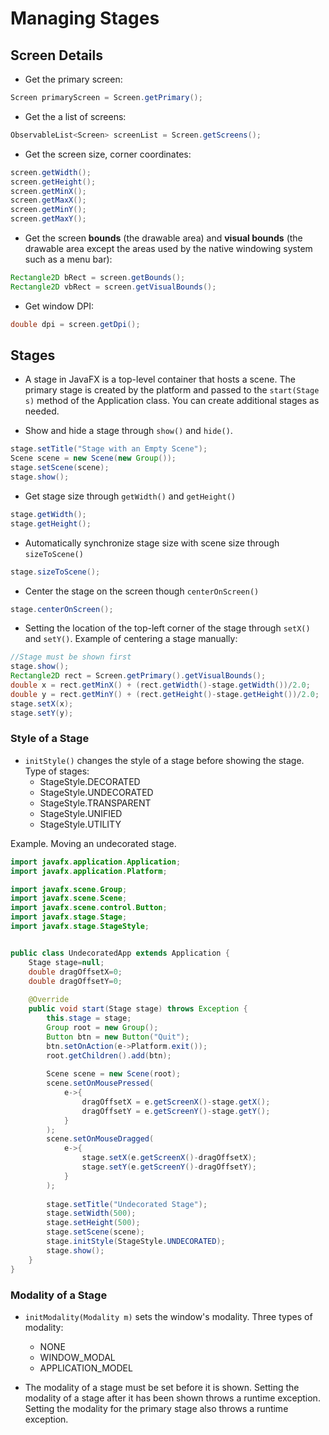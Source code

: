 # Managing Stages

## Screen Details

* Get the primary screen:
```java
Screen primaryScreen = Screen.getPrimary();
```

* Get the a list of screens:
```java
ObservableList<Screen> screenList = Screen.getScreens();
```

* Get the screen size, corner coordinates:
```java
screen.getWidth();
screen.getHeight();
screen.getMinX();
screen.getMaxX();
screen.getMinY();
screen.getMaxY();
```

* Get the screen **bounds** (the drawable area) and **visual bounds** (the drawable area except the areas used by the native windowing system such as a menu bar):
```java
Rectangle2D bRect = screen.getBounds();
Rectangle2D vbRect = screen.getVisualBounds();
```

* Get window DPI:
```java
double dpi = screen.getDpi();
```

## Stages
* A stage in JavaFX is a top-level container that hosts a scene. The primary stage is created by the platform and passed to the `start(Stage s)` method of the Application class. You can create additional
stages as needed.

* Show and hide a stage through `show()` and `hide()`.
```java
stage.setTitle("Stage with an Empty Scene");
Scene scene = new Scene(new Group());
stage.setScene(scene);
stage.show();
```

* Get stage size through `getWidth()` and `getHeight()`
```java
stage.getWidth();
stage.getHeight();
```

* Automatically synchronize stage size with scene size through `sizeToScene()`
```java
stage.sizeToScene();
```

* Center the stage on the screen though `centerOnScreen()`
```java
stage.centerOnScreen();
```

* Setting the location of the top-left corner of the stage through `setX()` and `setY()`. Example of centering a stage manually:
```java
//Stage must be shown first
stage.show();
Rectangle2D rect = Screen.getPrimary().getVisualBounds();
double x = rect.getMinX() + (rect.getWidth()-stage.getWidth())/2.0;
double y = rect.getMinY() + (rect.getHeight()-stage.getHeight())/2.0;
stage.setX(x);
stage.setY(y);
```
### Style of a Stage

* `initStyle()`  changes the style of a stage before showing the stage. Type of stages:
    * StageStyle.DECORATED
    * StageStyle.UNDECORATED
    * StageStyle.TRANSPARENT
    * StageStyle.UNIFIED
    * StageStyle.UTILITY
    
Example. Moving an undecorated stage.
```java
import javafx.application.Application;
import javafx.application.Platform;

import javafx.scene.Group;
import javafx.scene.Scene;
import javafx.scene.control.Button;
import javafx.stage.Stage;
import javafx.stage.StageStyle;


public class UndecoratedApp extends Application {
	Stage stage=null;
	double dragOffsetX=0;
	double dragOffsetY=0;
	
    @Override
    public void start(Stage stage) throws Exception {
    	this.stage = stage;
    	Group root = new Group();
    	Button btn = new Button("Quit");
    	btn.setOnAction(e->Platform.exit());
        root.getChildren().add(btn);
        
        Scene scene = new Scene(root);
        scene.setOnMousePressed(
        	e->{
        		dragOffsetX = e.getScreenX()-stage.getX();
        		dragOffsetY = e.getScreenY()-stage.getY();
        	}
        );
        scene.setOnMouseDragged(
           	e->{
           		stage.setX(e.getScreenX()-dragOffsetX);
           		stage.setY(e.getScreenY()-dragOffsetY);
            }
        );
        
        stage.setTitle("Undecorated Stage");
        stage.setWidth(500);
        stage.setHeight(500);
        stage.setScene(scene);
        stage.initStyle(StageStyle.UNDECORATED);
        stage.show();
    }
}
```

### Modality of a Stage
* `initModality(Modality m)` sets the window's modality. Three types of modality:
    * NONE
    * WINDOW_MODAL
    * APPLICATION_MODEL

* The modality of a stage must be set before it is shown. Setting the modality of a stage after it has been shown throws a runtime exception. Setting the modality for the primary stage also throws a runtime exception.
